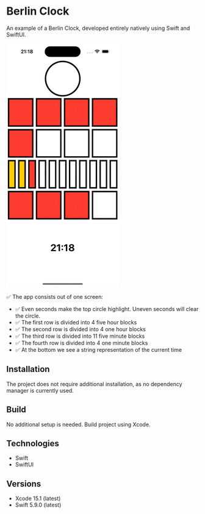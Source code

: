 # Berlin Clock
An example of a Berlin Clock, developed entirely natively using Swift and SwiftUI.

![Demo](demo.gif)

✅ The app consists out of one screen:
- ✅ Even seconds make the top circle highlight. Uneven seconds will clear the circle.
- ✅ The first row is divided into 4 five hour blocks
- ✅ The second row is divided into 4 one hour blocks
- ✅ The third row is divided into 11 five minute blocks
- ✅ The fourth row is divided into 4 one minute blocks
- ✅ At the bottom we see a string representation of the current time

## Installation
The project does not require additional installation, as no dependency manager is currently used.

## Build
No additional setup is needed. Build project using Xcode.

## Technologies
* Swift
* SwiftUI

## Versions
* Xcode 15.1 (latest)
* Swift 5.9.0 (latest)